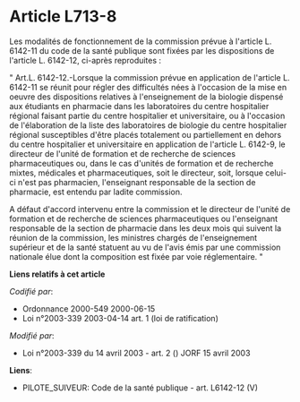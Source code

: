 # Article L713-8

Les modalités de fonctionnement de la commission prévue à l'article L. 6142-11 du code de la santé publique sont fixées par
les dispositions de l'article L. 6142-12, ci-après reproduites : 

" Art.L. 6142-12.-Lorsque la commission prévue en application de l'article L. 6142-11 se réunit pour régler des difficultés
nées à l'occasion de la mise en oeuvre des dispositions relatives à l'enseignement de la biologie dispensé aux étudiants en
pharmacie dans les laboratoires du centre hospitalier régional faisant partie du centre hospitalier et universitaire, ou à
l'occasion de l'élaboration de la liste des laboratoires de biologie du centre hospitalier régional susceptibles d'être
placés totalement ou partiellement en dehors du centre hospitalier et universitaire en application de l'article L. 6142-9, le
directeur de l'unité de formation et de recherche de sciences pharmaceutiques ou, dans le cas d'unités de formation et de
recherche mixtes, médicales et pharmaceutiques, soit le directeur, soit, lorsque celui-ci n'est pas pharmacien, l'enseignant
responsable de la section de pharmacie, est entendu par ladite commission.

A défaut d'accord intervenu entre la commission et le directeur de l'unité de formation et de recherche de sciences
pharmaceutiques ou l'enseignant responsable de la section de pharmacie dans les deux mois qui suivent la réunion de la
commission, les ministres chargés de l'enseignement supérieur et de la santé statuent au vu de l'avis émis par une commission
nationale élue dont la composition est fixée par voie réglementaire. "

**Liens relatifs à cet article**

_Codifié par_:

  - Ordonnance 2000-549 2000-06-15
  - Loi n°2003-339 2003-04-14 art. 1 (loi de ratification)

_Modifié par_:

  - Loi n°2003-339 du 14 avril 2003 - art. 2 () JORF 15 avril 2003

**Liens**:

  - PILOTE_SUIVEUR: Code de la santé publique - art. L6142-12 (V)
